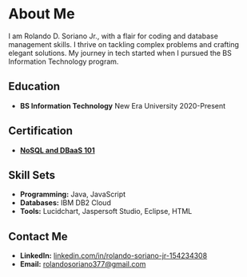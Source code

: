 # About Me

I am Rolando D. Soriano Jr., with a flair for coding and database management skills. I thrive on tackling complex problems and crafting elegant solutions. My journey in tech started when I pursued the BS Information Technology program.

## Education

- **BS Information Technology**
  New Era University
  2020-Present

## Certification

- **[NoSQL and DBaaS 101](https://courses.cognitiveclass.ai/certificates/66e7b38536b24a1b82eefa147d31704c)**

## Skill Sets

- **Programming:** Java, JavaScript
- **Databases:** IBM DB2 Cloud
- **Tools:** Lucidchart, Jaspersoft Studio, Eclipse, HTML

## Contact Me

- **LinkedIn:** [linkedin.com/in/rolando-soriano-jr-154234308](https://www.linkedin.com/in/rolando-soriano-jr-154234308)
- **Email:** rolandosoriano377@gmail.com

